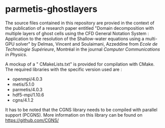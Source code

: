 # parmetis-ghostlayers

The source files contained in this repository are provied in the context of the publication of a research paper entitled "Domain decomposition with multiple layers of ghost cells using the CFD General Notation System : Application to the resolution of the Shallow-water equations using a multi-GPU solver" by Delmas, Vincent and Soulaimani, Azzeddine from *Ecole de Technologie Supérieure*, Montréal in the journal *Computer Communications in Physics*.

A mockup of a "
CMakeLists.txt" is provided for compilation with CMake. The required libraries with the specific version used are :
- openmpi/4.0.3
- metis/5.1.0
- parmetis/4.0.3
- hdf5-mpi/1.10.6
- cgns/4.1.2

It has to be noted that the CGNS library needs to be compiled with parallel support (PCGNS). More information on this library can be found on https://github.com/CGNS/
